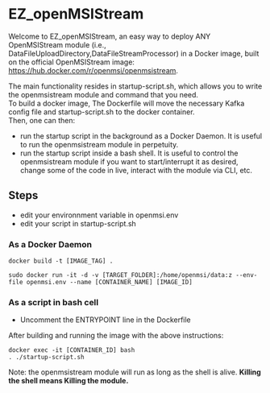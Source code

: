 # EZ_openMSIStream

Welcome to EZ_openMSIStream, an easy way to deploy ANY OpenMSIStream module (i.e., DataFileUploadDirectory,DataFileStreamProcessor) in a Docker image, built on the official OpenMSIStream image: https://hub.docker.com/r/openmsi/openmsistream. <br>

The main functionality resides in startup-script.sh, which allows you to write the openmsistream module and command that you need. <br>
To build a docker image, The Dockerfile will move the necessary Kafka config file and startup-script.sh to the docker container. <br>
Then, one can then: 
- run the startup script in the background as a Docker Daemon. It is useful to run the openmsistream module in perpetuity.
- run the startup script inside a bash shell. It is useful to control the openmsistream module if you want to start/interrupt it as desired, change some of the code in live, interact with the module via CLI, etc. 


## Steps

- edit your environnment variable in openmsi.env
- edit your script in startup-script.sh 

### As a Docker Daemon

```
docker build -t [IMAGE_TAG] .

sudo docker run -it -d -v [TARGET_FOLDER]:/home/openmsi/data:z --env-file openmsi.env --name [CONTAINER_NAME] [IMAGE_ID]
```


### As a script in bash cell

- Uncomment the ENTRYPOINT line in the Dockerfile <br>

After building and running the image with the above instructions: <br>

```
docker exec -it [CONTAINER_ID] bash
. ./startup-script.sh
```

Note: the openmsistream module will run as long as the shell is alive. **Killing the shell means Killing the module.**